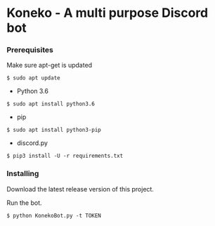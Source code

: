 # Koneko - A multi purpose Discord bot

### Prerequisites

Make sure apt-get is updated
```
$ sudo apt update
```
- Python 3.6
```
$ sudo apt install python3.6
```
- pip
```
$ sudo apt install python3-pip
```
- discord.py
```
$ pip3 install -U -r requirements.txt
```

### Installing

Download the latest release version of this project. 

Run the bot.
```
$ python KonekoBot.py -t TOKEN
```